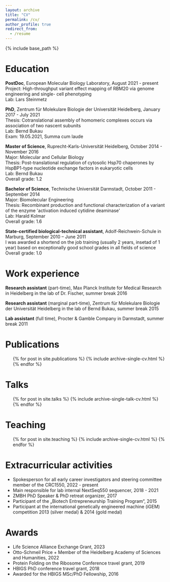 ```yaml
---
layout: archive
title: "CV"
permalink: /cv/
author_profile: true
redirect_from:
  - /resume
---
```


{% include base_path %}

Education
======
**PostDoc**, European Molecular Biology Laboratory, August 2021 - present <br>
Project: High-throughput variant effect mapping of RBM20 via genome engineering and single- cell phenotyping <br>
Lab: Lars Steinmetz <br>

**PhD**, Zentrum für Molekulare Biologie der Universität Heidelberg, January 2017 - July 2021 <br>
Thesis: Cotranslational assembly of homomeric complexes occurs via association of two nascent subunits <br>
Lab: Bernd Bukau <br>
Exam: 19.05.2021, Summa cum laude <br>
							 
**Master of Science**, Ruprecht-Karls-Universität Heidelberg, October 2014 - November 2016 <br>
Major: Molecular and Cellular Biology <br>
Thesis: Post-translational regulation of cytosolic Hsp70 chaperones by HspBP1-type nucleotide exchange factors in eukaryotic cells <br>
Lab: Bernd Bukau <br>
Overall grade: 1.2 <br>

**Bachelor of Science**, Technische Universität Darmstadt, October 2011 - September 2014 <br>
Major: Biomolecular Engineering <br>
Thesis: Recombinant production and functional characterization of a variant of the enzyme 'activation induced cytidine deaminase' <br>
Lab: Harald Kolmar <br>
Overall grade: 1.6 <br>

**State-certified biological-technical assistant**, Adolf-Reichwein-Schule in Marburg, September 2010 – June 2011 <br>
I was awarded a shortend on the job training (usually 2 years, insetad of 1 year) based on exceptionally good school grades in all fields of science <br>
Overall grade: 1.0 <br>
  

Work experience
======
**Research assistant** (part-time), Max Planck Institute for Medical Research in Heidelberg in the lab of Dr. Fischer, summer break 2016 <br>

**Research assistant** (marginal part-time), Zentrum für Molekulare Biologie der Universität Heidelberg in the lab of Bernd Bukau, summer break 2015 <br>

**Lab assistant** (full time), Procter & Gamble Company in Darmstadt, summer break 2011 <br>

Publications
======
  <ul>{% for post in site.publications %}
    {% include archive-single-cv.html %}
  {% endfor %}</ul>
  
Talks
======
  <ul>{% for post in site.talks %}
    {% include archive-single-talk-cv.html %}
  {% endfor %}</ul>
  
Teaching
======
  <ul>{% for post in site.teaching %}
    {% include archive-single-cv.html %}
  {% endfor %}</ul>
  
Extracurricular activities
======
* Spokesperson for all early career investigators and steering committee member of the CRC1550, 2022 - present
* Main responsible for lab internal NextSeq550 sequencer, 2018 - 2021
* ZMBH PhD Speaker & PhD retreat organizer, 2017
* Participant of the „Biotech Entrepreneurship Training Program“, 2015
* Participant at the international genetically engineered machine (iGEM) competition 2013 (silver medal) & 2014 (gold medal)

Awards
======
* Life Science Alliance Exchange Grant, 2023 
* Otto-Schmeil Price + Member of the Heidelberg Academy of Sciences and Humanities, 2022
* Protein Folding on the Ribosome Conference travel grant, 2019
* HBIGS PhD conference travel grant, 2018
* Awarded for the HBIGS MSc/PhD Fellowship, 2016



